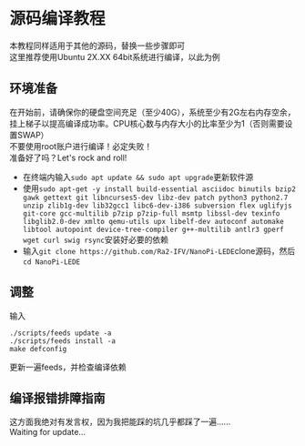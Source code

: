 # 源码编译教程
本教程同样适用于其他的源码，替换一些步骤即可  
这里推荐使用Ubuntu 2X.XX 64bit系统进行编译，以此为例  
## 环境准备
在开始前，请确保你的硬盘空间充足（至少40G），系统至少有2G左右内存空余，挂上梯子以提高编译成功率。CPU核心数与内存大小的比率至少为1（否则需要设置SWAP）  
不要使用root账户进行编译！必定失败！  
准备好了吗？Let's rock and roll!  
* 在终端内输入`sudo apt update && sudo apt upgrade`更新软件源  
* 使用`sudo apt-get -y install build-essential asciidoc binutils bzip2 gawk gettext git libncurses5-dev libz-dev patch python3 python2.7 unzip zlib1g-dev lib32gcc1 libc6-dev-i386 subversion flex uglifyjs git-core gcc-multilib p7zip p7zip-full msmtp libssl-dev texinfo libglib2.0-dev xmlto qemu-utils upx libelf-dev autoconf automake libtool autopoint device-tree-compiler g++-multilib antlr3 gperf wget curl swig rsync`安装好必要的依赖  
* 输入`git clone https://github.com/Ra2-IFV/NanoPi-LEDE`clone源码，然后`cd NanoPi-LEDE`  
## 调整
输入
```
./scripts/feeds update -a
./scripts/feeds install -a
make defconfig
```
更新一遍feeds，并检查编译依赖
## 编译报错排障指南
这方面我绝对有发言权，因为我把能踩的坑几乎都踩了一遍......  
Waiting for update...
